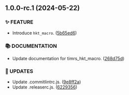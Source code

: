 ## 1.0.0-rc.1 (2024-05-22)


### :sparkles: FEATURE

* Introduce `hkt_macro`. ([5b65ed6](https://github.com/DiCaius/Tim.rs/commit/5b65ed68a32e8ddaacdb7cfbbddcdd7ebed7fcab))


### :books: DOCUMENTATION

* Update documentation for timrs_hkt_macro. ([268d75d](https://github.com/DiCaius/Tim.rs/commit/268d75dac3628c3258fb57ba8ce6b1348768970d))


### :water_buffalo: UPDATES

* Update .commitlintrc.js. ([9e8ff2a](https://github.com/DiCaius/Tim.rs/commit/9e8ff2ab140f102757b3efb282fe8dd95861a38b))
* Update .releaserc.js. ([6229356](https://github.com/DiCaius/Tim.rs/commit/6229356c9b0f48d625e7223b21469eb3d930ce7b))
